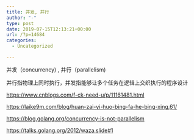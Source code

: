 ```yaml
---
title: 并发, 并行
author: "-"
type: post
date: 2019-07-15T12:13:21+00:00
url: /?p=14684
categories:
  - Uncategorized

---
```

并发（concurrency) , 并行（parallelism) 
  
并行指物理上同时执行，并发指能够让多个任务在逻辑上交织执行的程序设计
  
https://www.cnblogs.com/f-ck-need-u/p/11161481.html
  
https://laike9m.com/blog/huan-zai-yi-huo-bing-fa-he-bing-xing,61/
  
https://blog.golang.org/concurrency-is-not-parallelism
  
https://talks.golang.org/2012/waza.slide#1